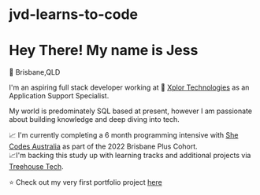 # jvd-learns-to-code


# Hey There! My name is Jess

:round_pushpin: Brisbane,QLD 

I'm an aspiring full stack developer working at :rocket: [Xplor Technologies](https://www.xplortechnologies.com/au) as an Application Support Specialist. 

My world is predominately SQL based at present, however I am passionate about building knowledge and deep diving into tech. 

:chart_with_upwards_trend: I'm currently completing a 6 month programming intensive with [She Codes Australia](https://shecodes.com.au/) as part of the 2022 Brisbane Plus Cohort.<br> 
:chart_with_upwards_trend:I'm backing this study up with learning tracks and additional projects via [Treehouse Tech](https://teamtreehouse.com/home).<br>

:star: Check out my very first portfolio project [here](https://jvdbne.github.io/)


